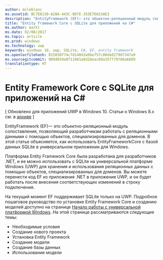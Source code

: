 ```yaml
---
author: mcleblanc
ms.assetid: BC7E8130-A28A-443C-8D7E-353E7DA33AE3
description: "EntityFramework (EF)— это объектно-реляционный модуль сопоставления, позволяющий разработчикам работать с реляционными данными с помощью объектов, специализированных для доменов."
title: "Entity framework Core с SQLite для приложений на C#"
ms.author: markl
ms.date: 02/08/2017
ms.topic: article
ms.prod: windows
ms.technology: uwp
keywords: windows 10, uwp, SQLite, C#, EF, entity framework
ms.openlocfilehash: 015030774c7d148d3a9be757c80de827987347a9
ms.sourcegitcommit: 909d859a0f11981a8d1beac0da35f779786a6889
translationtype: HT
---
```

# <a name="entity-framework-core-with-sqlite-for-c-apps"></a>Entity Framework Core с SQLite для приложений на C#

\[ Обновлено для приложений UWP в Windows 10. Статьи о Windows 8.x см. в [архиве](http://go.microsoft.com/fwlink/p/?linkid=619132) \]

EntityFramework (EF)— это объектно-реляционный модуль сопоставления, позволяющий разработчикам работать с реляционными данными с помощью объектов, специализированных для доменов. В этой статье объясняется, как использовать EntityFrameworkCore с базой данных SQLite в универсальном приложении для Windows.

Платформа Entity Framework Core была разработана для разработчиков .NET, и ее можно использовать с SQLite на универсальной платформе Windows (UWP) для хранения и использования реляционных данных с помощью объектов, специализированных для доменов. Вы можете перенести код EF из приложения .NET в приложение UWP, и он будет работать после внесения соответствующих изменений в строку подключения.

На текущий момент EF поддерживает SQLite только на UWP. Подробное пошаговое руководство по установке Entity Framework Core и созданию моделей доступно на странице [Начало работы с универсальной платформой Windows](http://go.microsoft.com/fwlink/p/?LinkId=735013). На этой странице рассматриваются следующие темы:

-   Необходимые условия
-   Создание нового проекта
-   Установка Entity Framework
-   Создание модели
-   Создание базы данных
-   Использование модели
